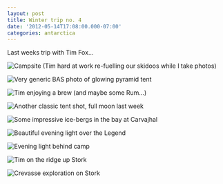 ```yaml
---
layout: post
title: Winter trip no. 4
date: '2012-05-14T17:08:00.000-07:00'
categories: antarctica
---
```


Last weeks trip with Tim Fox...![Campsite (Tim hard at work re-fuelling our skidoos while I take photos)](/photos/blogger-posts/TF1.jpg)![Very generic BAS photo of glowing pyramid tent](/photos/blogger-posts/TF2.jpg)![Tim enjoying a brew (and maybe some Rum...)](/photos/blogger-posts/TF3.jpg)![Another classic tent shot, full moon last week](/photos/blogger-posts/TF4.jpg)![Some impressive ice-bergs in the bay at Carvajhal](/photos/blogger-posts/TF5.jpg)![Beautiful evening light over the Legend](/photos/blogger-posts/TF6.jpg)![Evening light behind camp](/photos/blogger-posts/TF7.jpg)![Tim on the ridge up Stork](/photos/blogger-posts/TF8.jpg)![Crevasse exploration on Stork](/photos/blogger-posts/TF9.jpg)
